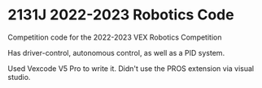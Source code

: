 # 2131J 2022-2023 Robotics Code
 
Competition code for the 2022-2023 VEX Robotics Competition

Has driver-control, autonomous control, as well as a PID system.

Used Vexcode V5 Pro to write it. Didn't use the PROS extension via visual studio.
